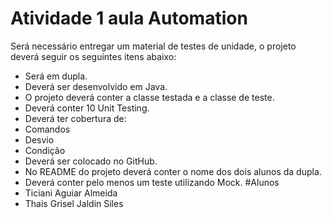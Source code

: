 # Atividade 1 aula Automation
Será necessário entregar um material de testes de unidade, o projeto deverá seguir os seguintes itens abaixo:

- Será em dupla.
- Deverá ser desenvolvido em Java.
- O projeto deverá conter a classe testada e a classe de teste.
- Deverá conter 10 Unit Testing.
- Deverá ter cobertura de:
- Comandos
- Desvio
- Condição
- Deverá ser colocado no GitHub.
- No README do projeto deverá conter o nome dos dois alunos da dupla.
- Deverá conter pelo menos um teste utilizando Mock.
#Alunos
- Ticiani Aguiar Almeida
- Thais Grisel Jaldin Siles